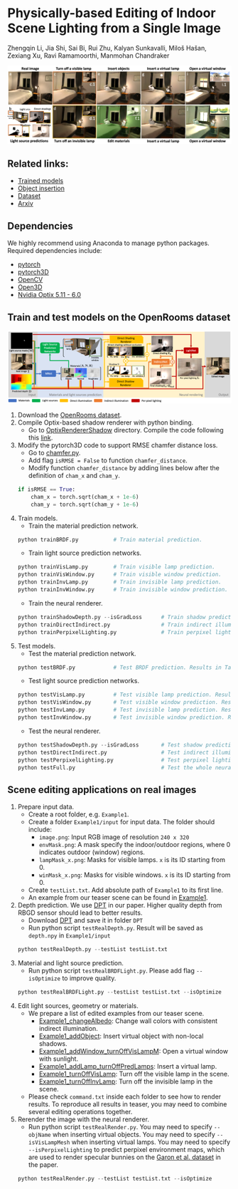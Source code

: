 # Physically-based Editing of Indoor Scene Lighting from a Single Image

Zhengqin Li, Jia Shi, Sai Bi, Rui Zhu, Kalyan Sunkavalli, Miloš Hašan, Zexiang Xu, Ravi Ramamoorthi, Manmohan Chandraker

![](Images/teaser.png)

## Related links:
* [Trained models](https://drive.google.com/drive/folders/1jIaDIKKf3R_EpeMrxobA_HOMWO8D3W0C?usp=sharing)
* [Object insertion](https://github.com/lzqsd/VirtualObjectInsertion)
* [Dataset](https://ucsd-openrooms.github.io/)
* [Arxiv](https://arxiv.org/abs/2205.09343)

## Dependencies
We highly recommend using Anaconda to manage python packages. Required dependencies include:
* [pytorch](https://pytorch.org/)
* [pytorch3D](https://pytorch3d.org/)
* [OpenCV](https://opencv.org/)
* [Open3D](http://www.open3d.org/)
* [Nvidia Optix 5.11 - 6.0](https://developer.nvidia.com/designworks/optix/downloads/legacy)

## Train and test models on the OpenRooms dataset

![](Images/pipeline.png)

1. Download the [OpenRooms dataset](https://ucsd-openrooms.github.io/). 
2. Compile Optix-based shadow renderer with python binding. 
      * Go to [OptixRendererShadow](OptixRendererShadow) directory. Compile the code following this [link](https://github.com/lzqsd/OptixRenderer.git). 
3. Modify the pytorch3D code to support RMSE chamfer distance loss.
      * Go to [chamfer.py](https://github.com/facebookresearch/pytorch3d/blob/main/pytorch3d/loss/chamfer.py). 
      * Add flag `isRMSE = False` to function `chamfer_distance`.
      * Modify function `chamfer_distance` by adding lines below after the definition of `cham_x` and `cham_y`.
      ```python
      if isRMSE == True:
          cham_x = torch.sqrt(cham_x + 1e-6)
          cham_y = torch.sqrt(cham_y + 1e-6)
      ```
4. Train models. 
     * Train the material prediction network. 
     ```python
     python trainBRDF.py           # Train material prediction.
     ```
     * Train light source prediction networks.
     ```python
     python trainVisLamp.py        # Train visible lamp prediction.
     python trainVisWindow.py      # Train visible window prediction.
     python trainInvLamp.py        # Train invisible lamp prediction.
     python trainInvWindow.py      # Train invisible window prediction.
     ```
     * Train the neural renderer.
     ```python
     python trainShadowDepth.py --isGradLoss      # Train shadow prediction.
     python trainDirectIndirect.py                # Train indirect illumination prediction.
     python trainPerpixelLighting.py              # Train perpixel lighting prediction.
     ```
5. Test models.
     * Test the material prediction network.
     ```python
     python testBRDF.py            # Test BRDF prediction. Results in Table 5 in the supp.
     ```
     * Test light source prediction networks.
     ```python
     python testVisLamp.py         # Test visible lamp prediction. Results in Table 3 in the main paper.
     python testVisWindow.py       # Test visible window prediction. Results in Table 3 in the main paper. 
     python testInvLamp.py         # Test invisible lamp prediction. Results in Table 3 in the main paper.
     python testInvWindow.py       # Test invisible window prediction. Results in Table 3 in the main paper.
     ```
     * Test the neural renderer.
     ```python
     python testShadowDepth.py --isGradLoss       # Test shadow prediction. Results in Table 2 in the main paper. 
     python testDirectIndirect.py                 # Test indirect illumination prediction. 
     python testPerpixelLighting.py               # Test perpixel lighting prediction. 
     python testFull.py                           # Test the whole neural renderer with predicted light sources. Results in Table 4 in the main paper. 
     ```
    
## Scene editing applications on real images
1. Prepare input data. 
     * Create a root folder, e.g. `Example1`. 
     * Create a folder `Example1/input` for input data. The folder should include:
          * `image.png`: Input RGB image of resolution `240 x 320`
          * `envMask.png`: A mask specify the indoor/outdoor regions, where 0 indicates outdoor (window) regions.
          * `lampMask_x.png`: Masks for visible lamps. `x` is its ID starting from 0.
          * `winMask_x.png`: Masks for visible windows. `x` is its ID starting from 0. 
     * Create `testList.txt`. Add absolute path of `Example1` to its first line. 
     * An example from our teaser scene can be found in [Example1](https://drive.google.com/drive/folders/14JR51IUHuQBcUvI2NN53fdq1VAKGWDJC?usp=sharing).
3. Depth prediction. We use [DPT](https://github.com/isl-org/DPT) in our paper. Higher quality depth from RBGD sensor should lead to better results. 
     * Download [DPT](https://github.com/isl-org/DPT) and save it in folder `DPT`
     * Run python script `testRealDepth.py`. Result will be saved as `depth.npy` in `Example1/input`
     ```python
     python testRealDepth.py --testList testList.txt
     ```
5. Material and light source prediction.
     * Run python script `testRealBRDFLight.py`. Please add flag `--isOptimize` to improve quality.
     ```python
     python testRealBRDFLight.py --testList testList.txt --isOptimize
     ```
6. Edit light sources, geometry or materials.
     * We prepare a list of edited examples from our teaser scene.
          * [Example1_changeAlbedo](https://drive.google.com/drive/folders/1OrPnaJB_qz0i9iicJcx5xZ_o-SVNztJw?usp=sharing): Change wall colors with consistent indirect illumination.
          * [Example1_addObject](https://drive.google.com/drive/folders/1YFhl2s6TbzaY5IDEWBTA1uCT1Y5rL4EX?usp=sharing): Insert virtual object with non-local shadows.
          * [Example1_addWindow_turnOffVisLampM](https://drive.google.com/drive/folders/1ldKM9KuXZyLxC0U6skNFKOVMn0F7vqjQ?usp=sharing): Open a virtual window with sunlight.
          * [Example1_addLamp_turnOffPredLamps](https://drive.google.com/drive/folders/1JvWeB3iz3B0dErdk5lKI4IR_K-6rd2Sj?usp=sharing): Insert a virtual lamp.
          * [Example1_turnOffVisLamp](https://drive.google.com/drive/folders/1iWjX4rCXEdm3wTZya8lGagT44LnZ-DoI?usp=sharing): Turn off the visible lamp in the scene.  
          * [Example1_turnOffInvLamp](https://drive.google.com/drive/folders/1jZLdqABaZqxgbFieB_SzfKr8IbTP-E1y?usp=sharing): Turn off the invisible lamp in the scene. 
     * Please check `command.txt` inside each folder to see how to render results. To reproduce all results in teaser, you may need to combine several editing operations together. 
7. Rerender the image with the neural renderer.
     * Run python script `testRealRender.py`. You may need to specify `--objName` when inserting virtual objects. You may need to specify `--isVisLampMesh` when inserting virtual lamps. You may need to specify `--isPerpixelLighting` to predict perpixel environment maps, which are used to render specular bunnies on the [Garon et al. dataset](http://indoorsv.hdrdb.com/) in the paper.
     ```python
     python testRealRender.py --testList testList.txt --isOptimize
     ```
     
